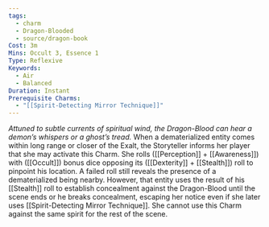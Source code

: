 ```yaml
---
tags:
  - charm
  - Dragon-Blooded
  - source/dragon-book
Cost: 3m
Mins: Occult 3, Essence 1
Type: Reflexive
Keywords:
  - Air
  - Balanced
Duration: Instant
Prerequisite Charms:
  - "[[Spirit-Detecting Mirror Technique]]"
---
```

*Attuned to subtle currents of spiritual wind, the Dragon-Blood can hear a demon’s whispers or a ghost’s tread.*
When a dematerialized entity comes within long range or closer of the Exalt, the Storyteller informs her player that she may activate this Charm. She rolls ([[Perception]] + [[Awareness]]) with ([[Occult]]) bonus dice opposing its ([[Dexterity]] + [[Stealth]]) roll to pinpoint his location. A failed roll still reveals the presence of a dematerialized being nearby. However, that entity uses the result of his [[Stealth]] roll to establish concealment against the Dragon-Blood until the scene ends or he breaks concealment, escaping her notice even if she later uses [[Spirit-Detecting Mirror Technique]]. She cannot use this Charm against the same spirit for the rest of the scene.